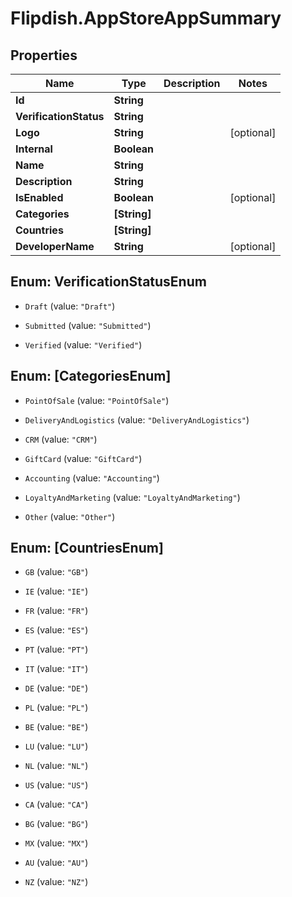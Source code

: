 # Flipdish.AppStoreAppSummary

## Properties
Name | Type | Description | Notes
------------ | ------------- | ------------- | -------------
**Id** | **String** |  | 
**VerificationStatus** | **String** |  | 
**Logo** | **String** |  | [optional] 
**Internal** | **Boolean** |  | 
**Name** | **String** |  | 
**Description** | **String** |  | 
**IsEnabled** | **Boolean** |  | [optional] 
**Categories** | **[String]** |  | 
**Countries** | **[String]** |  | 
**DeveloperName** | **String** |  | [optional] 


<a name="VerificationStatusEnum"></a>
## Enum: VerificationStatusEnum


* `Draft` (value: `"Draft"`)

* `Submitted` (value: `"Submitted"`)

* `Verified` (value: `"Verified"`)




<a name="[CategoriesEnum]"></a>
## Enum: [CategoriesEnum]


* `PointOfSale` (value: `"PointOfSale"`)

* `DeliveryAndLogistics` (value: `"DeliveryAndLogistics"`)

* `CRM` (value: `"CRM"`)

* `GiftCard` (value: `"GiftCard"`)

* `Accounting` (value: `"Accounting"`)

* `LoyaltyAndMarketing` (value: `"LoyaltyAndMarketing"`)

* `Other` (value: `"Other"`)




<a name="[CountriesEnum]"></a>
## Enum: [CountriesEnum]


* `GB` (value: `"GB"`)

* `IE` (value: `"IE"`)

* `FR` (value: `"FR"`)

* `ES` (value: `"ES"`)

* `PT` (value: `"PT"`)

* `IT` (value: `"IT"`)

* `DE` (value: `"DE"`)

* `PL` (value: `"PL"`)

* `BE` (value: `"BE"`)

* `LU` (value: `"LU"`)

* `NL` (value: `"NL"`)

* `US` (value: `"US"`)

* `CA` (value: `"CA"`)

* `BG` (value: `"BG"`)

* `MX` (value: `"MX"`)

* `AU` (value: `"AU"`)

* `NZ` (value: `"NZ"`)




